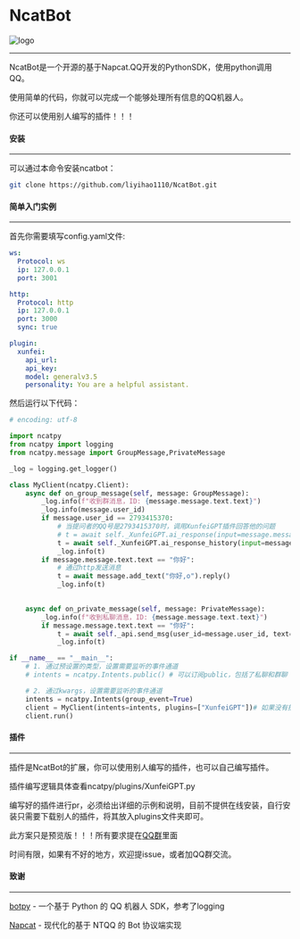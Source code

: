 # NcatBot

![logo](https://github.com/liyihao1110/NcatBot/blob/main/resource/img.png?raw=true)

---

NcatBot是一个开源的基于Napcat.QQ开发的PythonSDK，使用python调用QQ。

使用简单的代码，你就可以完成一个能够处理所有信息的QQ机器人。

你还可以使用别人编写的插件！！！

#### 安装

---

可以通过本命令安装ncatbot：

```bash
git clone https://github.com/liyihao1110/NcatBot.git
```

#### 简单入门实例

---

首先你需要填写config.yaml文件:

```yaml
ws:
  Protocol: ws
  ip: 127.0.0.1
  port: 3001

http:
  Protocol: http
  ip: 127.0.0.1
  port: 3000
  sync: true

plugin:
  xunfei:
    api_url:
    api_key:
    model: generalv3.5
    personality: You are a helpful assistant.
```

然后运行以下代码：

```python
# encoding: utf-8

import ncatpy
from ncatpy import logging
from ncatpy.message import GroupMessage,PrivateMessage

_log = logging.get_logger()

class MyClient(ncatpy.Client):
    async def on_group_message(self, message: GroupMessage):
        _log.info(f"收到群消息，ID: {message.message.text.text}")
        _log.info(message.user_id)
        if message.user_id == 2793415370:
            # 当提问者的QQ号是2793415370时，调用XunfeiGPT插件回答他的问题
            # t = await self._XunfeiGPT.ai_response(input=message.message.text.text, group_id=message.group_id) # 单轮ai聊天
            t = await self._XunfeiGPT.ai_response_history(input=message.message.text.text, info= True, group_id=message.group_id)# 多轮ai聊天,可用参数：开发者模式：info=True,历史记录次数：history_num=5
            _log.info(t)
        if message.message.text.text == "你好":
            # 通过http发送消息
            t = await message.add_text("你好,o").reply()
            _log.info(t)
            

    async def on_private_message(self, message: PrivateMessage):
        _log.info(f"收到私聊消息，ID: {message.message.text.text}")
        if message.message.text.text == "你好":
            t = await self._api.send_msg(user_id=message.user_id, text="你好,o")
            _log.info(t)

if __name__ == "__main__":
    # 1. 通过预设置的类型，设置需要监听的事件通道
    # intents = ncatpy.Intents.public() # 可以订阅public，包括了私聊和群聊

    # 2. 通过kwargs，设置需要监听的事件通道
    intents = ncatpy.Intents(group_event=True)
    client = MyClient(intents=intents, plugins=["XunfeiGPT"])# 如果没有插件，则不需要添加plugins=["XunfeiGPT"]
    client.run()
```

#### 插件

---

插件是NcatBot的扩展，你可以使用别人编写的插件，也可以自己编写插件。

插件编写逻辑具体查看ncatpy/plugins/XunfeiGPT.py

编写好的插件进行pr，必须给出详细的示例和说明，目前不提供在线安装，自行安装只需要下载别人的插件，将其放入plugins文件夹即可。

此方案只是预览版！！！所有要求提在[QQ群](https://qm.qq.com/q/LSdJ4p9UOW)里面

时间有限，如果有不好的地方，欢迎提issue，或者加QQ群交流。

#### 致谢

---

[botpy](https://github.com/tencent-connect/botpy) - 一个基于 Python 的 QQ 机器人 SDK，参考了logging

[Napcat](https://github.com/NapNeko/NapCatQQ) - 现代化的基于 NTQQ 的 Bot 协议端实现

